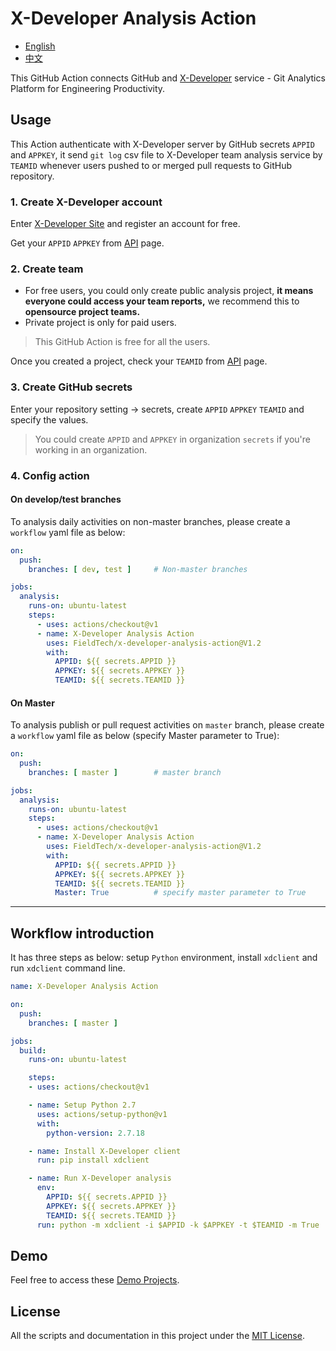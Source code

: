 # X-Developer Analysis Action

- [English](https://github.com/FieldTech/x-developer-analysis-action/blob/master/README.md)
- [中文](https://github.com/FieldTech/x-developer-analysis-action/blob/master/README-zh-cn.md)

This GitHub Action connects GitHub and [X-Developer](https://x-developer.cn) service - Git Analytics Platform for Engineering Productivity.

## Usage

This Action authenticate with X-Developer server by GitHub secrets `APPID` and `APPKEY`, it send `git log` csv file to X-Developer team analysis service by `TEAMID` whenever users pushed to or merged pull requests to GitHub repository.

### 1. Create X-Developer account

Enter [X-Developer Site](https://x-developer.cn) and register an account for free.

Get your `APPID` `APPKEY` from [API](https://x-developer.cn/accounts/api) page.

### 2. Create team

- For free users, you could only create public analysis project, **it means everyone could access your team reports,** we recommend this to **opensource project teams.**
- Private project is only for paid users.

> This GitHub Action is free for all the users.

Once you created a project, check your `TEAMID` from [API](https://x-developer.cn/accounts/api) page.

### 3. Create GitHub secrets

Enter your repository setting -> secrets, create `APPID` `APPKEY` `TEAMID` and specify the values.

> You could create `APPID` and `APPKEY` in organization `secrets` if you're working in an organization.

### 4. Config action

#### On develop/test branches

To analysis daily activities on non-master branches, please create a `workflow` yaml file as below:

```yaml
on:
  push:
    branches: [ dev, test ]     # Non-master branches

jobs:
  analysis:
    runs-on: ubuntu-latest
    steps:
      - uses: actions/checkout@v1
      - name: X-Developer Analysis Action
        uses: FieldTech/x-developer-analysis-action@V1.2
        with:
          APPID: ${{ secrets.APPID }}
          APPKEY: ${{ secrets.APPKEY }}
          TEAMID: ${{ secrets.TEAMID }}
```

#### On Master

To analysis publish or pull request activities on `master` branch, please create a `workflow` yaml file as below (specify Master parameter to True):

```yaml
on:
  push:
    branches: [ master ]        # master branch

jobs:
  analysis:
    runs-on: ubuntu-latest
    steps:
      - uses: actions/checkout@v1
      - name: X-Developer Analysis Action
        uses: FieldTech/x-developer-analysis-action@V1.2
        with:
          APPID: ${{ secrets.APPID }}
          APPKEY: ${{ secrets.APPKEY }}
          TEAMID: ${{ secrets.TEAMID }}
          Master: True          # specify master parameter to True
```

---

## Workflow introduction

It has three steps as below: setup `Python` environment, install `xdclient` and run `xdclient` command line.

```yaml
name: X-Developer Analysis Action

on:
  push:
    branches: [ master ]

jobs:
  build:
    runs-on: ubuntu-latest

    steps:
    - uses: actions/checkout@v1

    - name: Setup Python 2.7
      uses: actions/setup-python@v1
      with:
        python-version: 2.7.18

    - name: Install X-Developer client
      run: pip install xdclient

    - name: Run X-Developer analysis
      env:
        APPID: ${{ secrets.APPID }}
        APPKEY: ${{ secrets.APPKEY }}
        TEAMID: ${{ secrets.TEAMID }}
      run: python -m xdclient -i $APPID -k $APPKEY -t $TEAMID -m True
```

## Demo

Feel free to access these [Demo Projects](https://x-developer.cn/projects/).

## License

All the scripts and documentation in this project under the [MIT License](https://github.com/FieldTech/x-developer-analysis-actions/blob/master/LICENSE).
